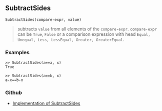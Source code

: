 ## SubtractSides

```
SubtractSides(compare-expr, value) 
```

> subtracts `value` from all elements of the `compare-expr`. `compare-expr` can be `True`, `False` or a comparison expression with head `Equal, Unequal, Less, LessEqual, Greater, GreaterEqual`. 

### Examples

```
>> SubtractSides(a==a, x) 
True      
 
>> SubtractSides(a==b, x)    
a-x==b-x
```
    

### Github

* [Implementation of SubtractSides](https://github.com/axkr/symja_android_library/blob/master/symja_android_library/matheclipse-core/src/main/java/org/matheclipse/core/builtin/SidesFunctions.java#L333) 
